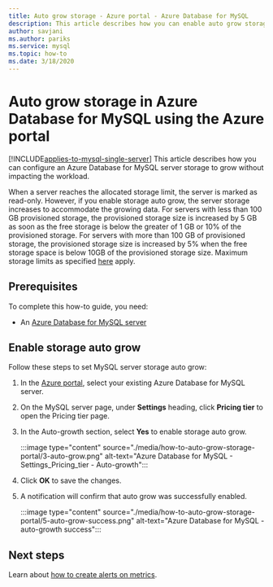 ```yaml
---
title: Auto grow storage - Azure portal - Azure Database for MySQL
description: This article describes how you can enable auto grow storage for Azure Database for MySQL using Azure portal
author: savjani
ms.author: pariks
ms.service: mysql
ms.topic: how-to
ms.date: 3/18/2020
---
```

# Auto grow storage in Azure Database for MySQL using the Azure portal

[!INCLUDE[applies-to-mysql-single-server](../includes/applies-to-mysql-single-server.md)]
This article describes how you can configure an Azure Database for MySQL server storage to grow without impacting the workload.

When a server reaches the allocated storage limit, the server is marked as read-only. However, if you enable storage auto grow, the server storage increases to accommodate the growing data. For servers with less than 100 GB provisioned storage, the provisioned storage size is increased by 5 GB as soon as the free storage is below the greater of 1 GB or 10% of the provisioned storage. For servers with more than 100 GB of provisioned storage, the provisioned storage size is increased by 5% when the free storage space is below 10GB of the provisioned storage size. Maximum storage limits as specified [here](./concepts-pricing-tiers.md#storage) apply.

## Prerequisites
To complete this how-to guide, you need:
- An [Azure Database for MySQL server](quickstart-create-mysql-server-database-using-azure-portal.md)

## Enable storage auto grow 

Follow these steps to set MySQL server storage auto grow:

1. In the [Azure portal](https://portal.azure.com/), select your existing Azure Database for MySQL server.

2. On the MySQL server page, under **Settings** heading, click **Pricing tier** to open the Pricing tier page.

3. In the Auto-growth section, select **Yes** to enable storage auto grow.

    :::image type="content" source="./media/how-to-auto-grow-storage-portal/3-auto-grow.png" alt-text="Azure Database for MySQL - Settings_Pricing_tier - Auto-growth":::

4. Click **OK** to save the changes.

5. A notification will confirm that auto grow was successfully enabled.

    :::image type="content" source="./media/how-to-auto-grow-storage-portal/5-auto-grow-success.png" alt-text="Azure Database for MySQL - auto-growth success":::

## Next steps

Learn about [how to create alerts on metrics](how-to-alert-on-metric.md).
